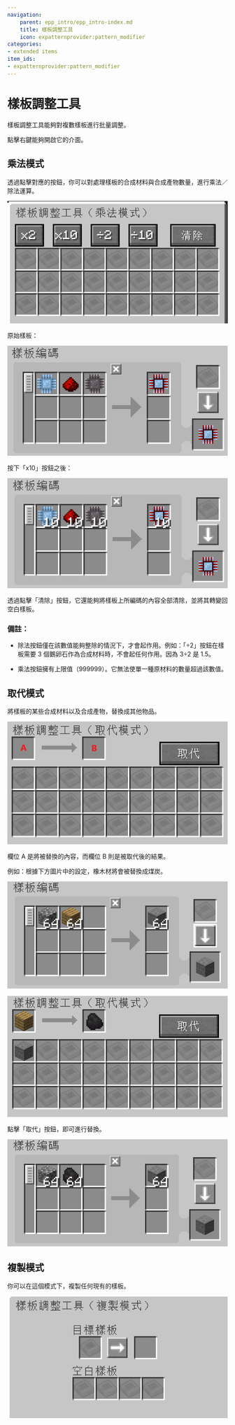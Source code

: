 ```yaml
---
navigation:
    parent: epp_intro/epp_intro-index.md
    title: 樣板調整工具
    icon: expatternprovider:pattern_modifier
categories:
- extended items
item_ids:
- expatternprovider:pattern_modifier
---
```


# 樣板調整工具

樣板調整工具能夠對複數樣板進行批量調整。

<ItemImage id="expatternprovider:pattern_modifier" scale="4"></ItemImage>

點擊右鍵能夠開啟它的介面。

## 乘法模式

透過點擊對應的按鈕，你可以對處理樣板的合成材料與合成產物數量，進行乘法／除法運算。

![PM](../pic/pm.png)

原始樣板：

![PM1](../pic/pm1.png)

按下「x10」按鈕之後：

![PM2](../pic/pm2.png)

透過點擊「清除」按鈕，它還能夠將樣板上所編碼的內容全部清除，並將其轉變回空白樣板。

### 備註：

 - 除法按鈕僅在該數值能夠整除的情況下，才會起作用。例如：「÷2」按鈕在樣板需要 3 個鵝卵石作為合成材料時，不會起任何作用。因為 3÷2 是 1.5。

 - 乘法按鈕擁有上限值（999999）。它無法使單一種原材料的數量超過該數值。

## 取代模式

將樣板的某些合成材料以及合成產物，替換成其他物品。

![PM3](../pic/pm4.png)

欄位 A 是將被替換的內容，而欄位 B 則是被取代後的結果。

例如：根據下方圖片中的設定，橡木材將會被替換成煤炭。

![PM4](../pic/pm6.png)

![PM5](../pic/pm5.png)

點擊「取代」按鈕，即可進行替換。

![PM6](../pic/pm7.png)

## 複製模式

你可以在這個模式下，複製任何現有的樣板。  

![PM7](../pic/pm3.png)

